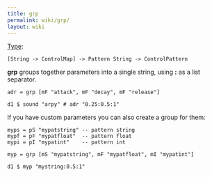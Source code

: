 ```yaml
---
title: grp
permalink: wiki/grp/
layout: wiki
---
```


[Type](/wiki/Type "wikilink"):

    [String -> ControlMap] -> Pattern String -> ControlPattern

**grp** groups together parameters into a single string, using **:** as
a list separator.

    adr = grp [mF "attack", mF "decay", mF "release"]

    d1 $ sound "arpy" # adr "0.25:0.5:1"

If you have custom parameters you can also create a group for them:

    myps = pS "mypatstring" -- pattern string
    mypf = pF "mypatfloat"  -- pattern float
    mypi = pI "mypatint"    -- pattern int

    myp = grp [mS "mypatstring", mF "mypatfloat", mI "mypatint"]

    d1 $ myp "mystring:0.5:1"
